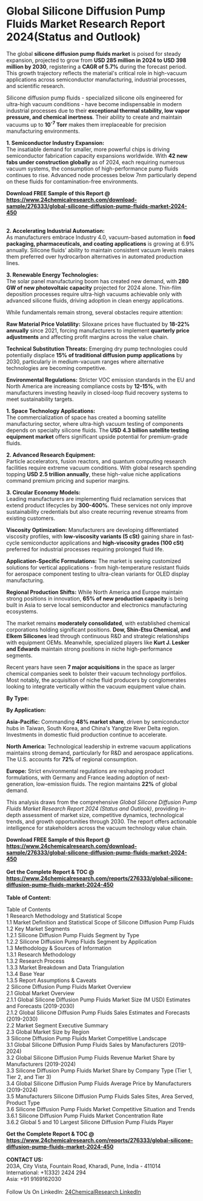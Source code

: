 <h1>Global Silicone Diffusion Pump Fluids Market Research Report 2024(Status and Outlook)</h1><p>The global <strong>silicone diffusion pump fluids market</strong> is poised for steady expansion, projected to grow from <strong>USD 285 million in 2024 to USD 398 million by 2030</strong>, registering a <strong>CAGR of 5.7%</strong> during the forecast period. This growth trajectory reflects the material's critical role in high-vacuum applications across semiconductor manufacturing, industrial processes, and scientific research.</p><p>Silicone diffusion pump fluids - specialized silicone oils engineered for ultra-high vacuum conditions - have become indispensable in modern industrial processes due to their <strong>exceptional thermal stability, low vapor pressure, and chemical inertness</strong>. Their ability to create and maintain vacuums up to <strong>10<sup>-7</sup> Torr</strong> makes them irreplaceable for precision manufacturing environments.</p><p><strong>1. Semiconductor Industry Expansion:</strong><br>
The insatiable demand for smaller, more powerful chips is driving semiconductor fabrication capacity expansions worldwide. With <strong>42 new fabs under construction globally</strong> as of 2024, each requiring numerous vacuum systems, the consumption of high-performance pump fluids continues to rise. Advanced node processes below 7nm particularly depend on these fluids for contamination-free environments.</p><div><b>Download FREE Sample of this Report @ 
            <a href="https://www.24chemicalresearch.com/download-sample/276333/global-silicone-diffusion-pump-fluids-market-2024-450">
            https://www.24chemicalresearch.com/download-sample/276333/global-silicone-diffusion-pump-fluids-market-2024-450</a></b></div><br><p><strong>2. Accelerating Industrial Automation:</strong><br>
As manufacturers embrace Industry 4.0, vacuum-based automation in <strong>food packaging, pharmaceuticals, and coating applications</strong> is growing at 6.9% annually. Silicone fluids' ability to maintain consistent vacuum levels makes them preferred over hydrocarbon alternatives in automated production lines.</p><p><strong>3. Renewable Energy Technologies:</strong><br>
The solar panel manufacturing boom has created new demand, with <strong>280 GW of new photovoltaic capacity</strong> projected for 2024 alone. Thin-film deposition processes require ultra-high vacuums achievable only with advanced silicone fluids, driving adoption in clean energy applications.</p><p>While fundamentals remain strong, several obstacles require attention:</p><p><strong>Raw Material Price Volatility:</strong> Siloxane prices have fluctuated by <strong>18-22% annually</strong> since 2021, forcing manufacturers to implement <strong>quarterly price adjustments</strong> and affecting profit margins across the value chain.</p><p><strong>Technical Substitution Threats:</strong> Emerging dry pump technologies could potentially displace <strong>15% of traditional diffusion pump applications</strong> by 2030, particularly in medium-vacuum ranges where alternative technologies are becoming competitive.</p><p><strong>Environmental Regulations:</strong> Stricter VOC emission standards in the EU and North America are increasing compliance costs by <strong>12-15%</strong>, with manufacturers investing heavily in closed-loop fluid recovery systems to meet sustainability targets.</p><p><strong>1. Space Technology Applications:</strong><br>
The commercialization of space has created a booming satellite manufacturing sector, where ultra-high vacuum testing of components depends on specialty silicone fluids. The <strong>USD 4.3 billion satellite testing equipment market</strong> offers significant upside potential for premium-grade fluids.</p><p><strong>2. Advanced Research Equipment:</strong><br>
Particle accelerators, fusion reactors, and quantum computing research facilities require extreme vacuum conditions. With global research spending topping <strong>USD 2.5 trillion annually</strong>, these high-value niche applications command premium pricing and superior margins.</p><p><strong>3. Circular Economy Models:</strong><br>
Leading manufacturers are implementing fluid reclamation services that extend product lifecycles by <strong>300-400%</strong>. These services not only improve sustainability credentials but also create recurring revenue streams from existing customers.</p><p><strong>Viscosity Optimization:</strong> Manufacturers are developing differentiated viscosity profiles, with <strong>low-viscosity variants (5 cSt)</strong> gaining share in fast-cycle semiconductor applications and <strong>high-viscosity grades (100 cSt)</strong> preferred for industrial processes requiring prolonged fluid life.</p><p><strong>Application-Specific Formulations:</strong> The market is seeing customized solutions for vertical applications - from high-temperature resistant fluids for aerospace component testing to ultra-clean variants for OLED display manufacturing.</p><p><strong>Regional Production Shifts:</strong> While North America and Europe maintain strong positions in innovation, <strong>65% of new production capacity</strong> is being built in Asia to serve local semiconductor and electronics manufacturing ecosystems.</p><p>The market remains <strong>moderately consolidated</strong>, with established chemical corporations holding significant positions. <strong>Dow, Shin-Etsu Chemical, and Elkem Silicones</strong> lead through continuous R&amp;D and strategic relationships with equipment OEMs. Meanwhile, specialized players like <strong>Kurt J. Lesker and Edwards</strong> maintain strong positions in niche high-performance segments.</p><p>Recent years have seen <strong>7 major acquisitions</strong> in the space as larger chemical companies seek to bolster their vacuum technology portfolios. Most notably, the acquisition of niche fluid producers by conglomerates looking to integrate vertically within the vacuum equipment value chain.</p><p><strong>By Type:</strong></p><p><strong>By Application:</strong></p><p><strong>Asia-Pacific:</strong> Commanding <strong>48% market share</strong>, driven by semiconductor hubs in Taiwan, South Korea, and China's Yangtze River Delta region. Investments in domestic fluid production continue to accelerate.</p><p><strong>North America:</strong> Technological leadership in extreme vacuum applications maintains strong demand, particularly for R&amp;D and aerospace applications. The U.S. accounts for <strong>72%</strong> of regional consumption.</p><p><strong>Europe:</strong> Strict environmental regulations are reshaping product formulations, with Germany and France leading adoption of next-generation, low-emission fluids. The region maintains <strong>22%</strong> of global demand.</p><p>This analysis draws from the comprehensive <em>Global Silicone Diffusion Pump Fluids Market Research Report 2024 (Status and Outlook)</em>, providing in-depth assessment of market size, competitive dynamics, technological trends, and growth opportunities through 2030. The report offers actionable intelligence for stakeholders across the vacuum technology value chain.</p><div><b>Download FREE Sample of this Report @ 
            <a href="https://www.24chemicalresearch.com/download-sample/276333/global-silicone-diffusion-pump-fluids-market-2024-450">
            https://www.24chemicalresearch.com/download-sample/276333/global-silicone-diffusion-pump-fluids-market-2024-450</a></b></div><br><div><b>Get the Complete Report & TOC @ 
            <a href="https://www.24chemicalresearch.com/reports/276333/global-silicone-diffusion-pump-fluids-market-2024-450">
            https://www.24chemicalresearch.com/reports/276333/global-silicone-diffusion-pump-fluids-market-2024-450</a></b></div><br>
            <b>Table of Content:</b><p>Table of Contents<br />
1 Research Methodology and Statistical Scope<br />
1.1 Market Definition and Statistical Scope of Silicone Diffusion Pump Fluids<br />
1.2 Key Market Segments<br />
1.2.1 Silicone Diffusion Pump Fluids Segment by Type<br />
1.2.2 Silicone Diffusion Pump Fluids Segment by Application<br />
1.3 Methodology & Sources of Information<br />
1.3.1 Research Methodology<br />
1.3.2 Research Process<br />
1.3.3 Market Breakdown and Data Triangulation<br />
1.3.4 Base Year<br />
1.3.5 Report Assumptions & Caveats<br />
2 Silicone Diffusion Pump Fluids Market Overview<br />
2.1 Global Market Overview<br />
2.1.1 Global Silicone Diffusion Pump Fluids Market Size (M USD) Estimates and Forecasts (2019-2030)<br />
2.1.2 Global Silicone Diffusion Pump Fluids Sales Estimates and Forecasts (2019-2030)<br />
2.2 Market Segment Executive Summary<br />
2.3 Global Market Size by Region<br />
3 Silicone Diffusion Pump Fluids Market Competitive Landscape<br />
3.1 Global Silicone Diffusion Pump Fluids Sales by Manufacturers (2019-2024)<br />
3.2 Global Silicone Diffusion Pump Fluids Revenue Market Share by Manufacturers (2019-2024)<br />
3.3 Silicone Diffusion Pump Fluids Market Share by Company Type (Tier 1, Tier 2, and Tier 3)<br />
3.4 Global Silicone Diffusion Pump Fluids Average Price by Manufacturers (2019-2024)<br />
3.5 Manufacturers Silicone Diffusion Pump Fluids Sales Sites, Area Served, Product Type<br />
3.6 Silicone Diffusion Pump Fluids Market Competitive Situation and Trends<br />
3.6.1 Silicone Diffusion Pump Fluids Market Concentration Rate<br />
3.6.2 Global 5 and 10 Largest Silicone Diffusion Pump Fluids Player</p><div><b>Get the Complete Report & TOC @ 
            <a href="https://www.24chemicalresearch.com/reports/276333/global-silicone-diffusion-pump-fluids-market-2024-450">
            https://www.24chemicalresearch.com/reports/276333/global-silicone-diffusion-pump-fluids-market-2024-450</a></b></div><br><b>CONTACT US:</b><br>
            203A, City Vista, Fountain Road, Kharadi, Pune, India - 411014<br>
            International: +1(332) 2424 294<br>
            Asia: +91 9169162030 <br><br>
            Follow Us On LinkedIn: <a href="https://www.linkedin.com/company/24chemicalresearch/">24ChemicalResearch LinkedIn</a>